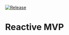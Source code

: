 [![Release](https://jitpack.io/v/mvarnagiris/mvp.svg)](https://jitpack.io/#mvarnagiris/mvp)

# Reactive MVP
